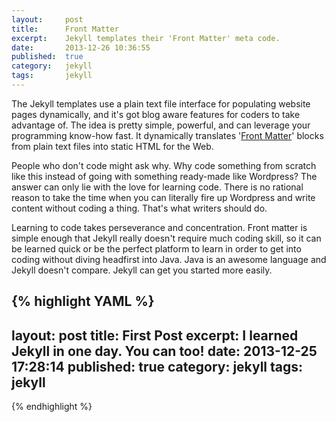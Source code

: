 ```yaml
---
layout:     post
title:      Front Matter
excerpt:    Jekyll templates their 'Front Matter' meta code.
date:       2013-12-26 10:36:55
published:  true
category:   jekyll
tags:       jekyll
---
```


The Jekyll templates use a plain text file interface for populating website pages dynamically, and it's got blog aware features for coders to take advantage of. The idea is pretty simple, powerful, and can leverage your programming know-how fast. It dynamically translates '[Front Matter][front-matter]' blocks from plain text files into static HTML for the Web.

People who don't code might ask why. Why code something from scratch like this instead of going with something ready-made like Wordpress? The answer can only lie with the love for learning code. There is no rational reason to take the time when you can literally fire up Wordpress and write content without coding a thing. That's what writers should do.

Learning to code takes perseverance and concentration. Front matter is simple enough that Jekyll really doesn't require much coding skill, so it can be learned quick or be the perfect platform to learn in order to get into coding without diving headfirst into Java. Java is an awesome language and Jekyll doesn't compare. Jekyll can get you started more easily.

{% highlight YAML %}
---
layout: post
title: First Post
excerpt: I learned Jekyll in one day. You can too!
date: 2013-12-25 17:28:14
published: true
category: jekyll
tags: jekyll
---
{% endhighlight %}

[front-matter]: http://jekyllrb.com/docs/frontmatter/
